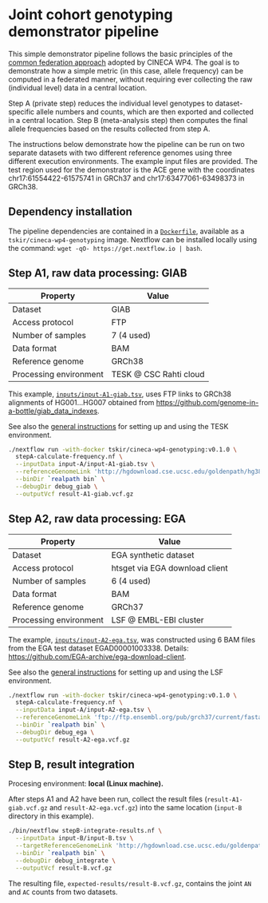 # Joint cohort genotyping demonstrator pipeline

This simple demonstrator pipeline follows the basic principles of the [common federation approach](../../README.md) adopted by CINECA WP4. The goal is to demonstrate how a simple metric (in this case, allele frequency) can be computed in a federated manner, without requiring ever collecting the raw (individual level) data in a central location.

Step A (private step) reduces the individual level genotypes to dataset-specific allele numbers and counts, which are then exported and collected in a central location. Step B (meta-analysis step) then computes the final allele frequencies based on the results collected from step A.

The instructions below demonstrate how the pipeline can be run on two separate datasets with two different reference genomes using three different execution environments. The example input files are provided. The test region used for the demonstrator is the ACE gene with the coordinates chr17:61554422-61575741 in GRCh37 and chr17:63477061-63498373 in GRCh38.

## Dependency installation

The pipeline dependencies are contained in a [`Dockerfile`](Dockerfile), available as a `tskir/cineca-wp4-genotyping` image. Nextflow can be installed locally using the command: `wget -qO- https://get.nextflow.io | bash`.

## Step A1, raw data processing: GIAB

|Property|Value|
|---|---|
|Dataset|GIAB|
|Access protocol|FTP|
|Number of samples|7 (4 used)|
|Data format|BAM|
|Reference genome|GRCh38|
|Processing environment|TESK @ CSC Rahti cloud|

This example, [`inputs/input-A1-giab.tsv`](input-A/input-A1-giab.tsv), uses FTP links to GRCh38 alignments of HG001...HG007 obtained from https://github.com/genome-in-a-bottle/giab_data_indexes.

See also the [general instructions](/4.3-pipelines/environments/tesk.md) for setting up and using the TESK environment.

```bash
./nextflow run -with-docker tskir/cineca-wp4-genotyping:v0.1.0 \
  stepA-calculate-frequency.nf \
  --inputData input-A/input-A1-giab.tsv \
  --referenceGenomeLink 'http://hgdownload.cse.ucsc.edu/goldenpath/hg38/chromosomes/chr17.fa.gz' \
  --binDir `realpath bin` \
  --debugDir debug_giab \
  --outputVcf result-A1-giab.vcf.gz
```

## Step A2, raw data processing: EGA

|Property|Value|
|---|---|
|Dataset|EGA synthetic dataset|
|Access protocol|htsget via EGA download client|
|Number of samples|6 (4 used)|
|Data format|BAM|
|Reference genome|GRCh37|
|Processing environment|LSF @ EMBL-EBI cluster|

The example, [`inputs/input-A2-ega.tsv`](input-A/input-A2-ega.tsv), was constructed using 6 BAM files from the EGA test dataset EGAD00001003338. Details: https://github.com/EGA-archive/ega-download-client.

See also the [general instructions](/4.3-pipelines/environments/lsf.md) for setting up and using the LSF environment.

```bash
./nextflow run -with-docker tskir/cineca-wp4-genotyping:v0.1.0 \
  stepA-calculate-frequency.nf \
  --inputData input-A/input-A2-ega.tsv \
  --referenceGenomeLink 'ftp://ftp.ensembl.org/pub/grch37/current/fasta/homo_sapiens/dna/Homo_sapiens.GRCh37.dna.chromosome.17.fa.gz' \
  --binDir `realpath bin` \
  --debugDir debug_ega \
  --outputVcf result-A2-ega.vcf.gz
```

## Step B, result integration

Procesing environment: **local (Linux machine).**

After steps A1 and A2 have been run, collect the result files (`result-A1-giab.vcf.gz` and `result-A2-ega.vcf.gz`) into the same location (`input-B` directory in this example).

```bash
./bin/nextflow stepB-integrate-results.nf \
  --inputData input-B/input-B.tsv \
  --targetReferenceGenomeLink 'http://hgdownload.cse.ucsc.edu/goldenpath/hg38/chromosomes/chr17.fa.gz' \
  --binDir `realpath bin` \
  --debugDir debug_integrate \
  --outputVcf result-B.vcf.gz
```

The resulting file, `expected-results/result-B.vcf.gz`, contains the joint `AN` and `AC` counts from two datasets.

